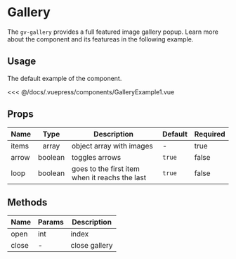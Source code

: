 # Gallery

The `gv-gallery` provides a full featured image gallery popup. Learn more about the component and its featureas in the following example.

## Usage

The default example of the component.

<gallery-example-1 />

<<< @/docs/.vuepress/components/GalleryExample1.vue

## Props

| Name  |  Type   | Description                                    | Default | Required |
| ----- | :-----: | ---------------------------------------------- | ------- | -------- |
| items |  array  | object array with images                       | -       | true     |
| arrow | boolean | toggles arrows                                 | `true`  | false    |
| loop  | boolean | goes to the first item when it reachs the last | `true`  | false    |

## Methods

| Name  | Params | Description   |
| ----- | ------ | ------------- |
| open  | int    | index         |
| close | -      | close gallery |

